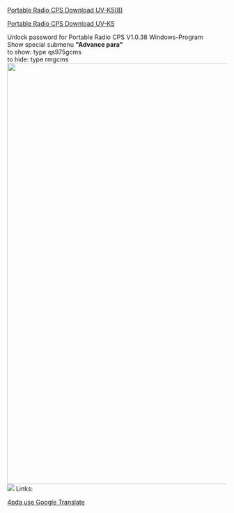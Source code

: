 [Portable Radio CPS Download UV-K5(8)](http://files.qsfj.com/UV-K5(8)%20Programming_Software-Neutral.zip)

[Portable Radio CPS Download UV-K5](http://files.qsfj.com/UV-K5%20Programming%20Software-Neutral.zip?download)

Unlock password for Portable Radio CPS V1.0.38 Windows-Program<br>
Show special submenu **"Advance para"**<br>
to show: type qs975gcms<br>
to hide: type rmgcms<br>
<img width="965" src="https://github.com/ludwich66/Quansheng_UV-K5_Wiki/assets/12202733/2c54d2ce-a1a3-4a2b-ba6d-d2002f0bcc1e">
<img src="https://user-images.githubusercontent.com/13277626/249778567-f450eb58-c17b-4dab-be5d-d50fa8f1c004.jpg">
Links:

[4pda use Google Translate](https://4pda.to/forum/index.php?showtopic=1071343&st=400)
